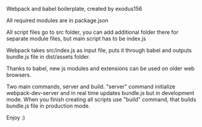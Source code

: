 Webpack and babel boilerplate, created by exodus156

All required modules are in package.json

All script files go to src folder, you can add additional folder there for separate module files, but main script has to be index.js

Webpack takes src/index.js as input file, puts it through babel and outputs bundle.js file in dist/assets folder.

Thanks to babel, new js modules and extensions can be used on older web browsers.

Two main commands, server and build. "server" command initialize webpack-dev-server and in real time updates bundle.js but in development mode.
When you finish creating all scripts use "build" command, that builds bundle.js file in production mode.

Enjoy :)